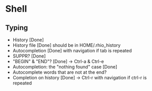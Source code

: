 
# Shell

## Typing

* History [Done]
* History file [Done] should be in HOME/.rhio_history
* Autocompletion [Done] with navigation if tab is repeated
* SUPPR? [Done]
* "BEGIN" & "END"? [Done] -> Ctrl-a & Ctrl-e
* Autocompletion: the "nothing found" case [Done]
* Autocomplete words that are not at the end?
* Completion on history [Done] -> Ctrl-r with navigation if ctrl-r is repeated
